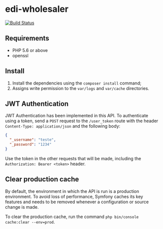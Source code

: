 edi-wholesaler
==============

[![Build Status](https://travis-ci.org/merorafael/edi-wholesaler.svg?branch=master)](https://travis-ci.org/merorafael/edi-wholesaler)

Requirements
------------

- PHP 5.6 or above
- openssl

Install
-------

1. Install the dependencies using the `composer install` command;
2. Assigns write permission to the `var/logs` and `var/cache` directories.

JWT Authentication
------------------

JWT Authentication has been implemented in this API. To authenticate using a token, send a `POST` request to the 
`/user_token` route with the header `Content-Type: application/json` and the following body:

```json
{
  "_username": "teste",
  "_password": "1234"
}
```

Use the token in the other requests that will be made, including the `Authorization: Bearer <token>` header.

Clear production cache
----------------------

By default, the environment in which the API is run is a production environment. To avoid loss of performance,
Symfony caches its key features and needs to be removed whenever a configuration or source change is made.

To clear the production cache, run the command `php bin/console cache:clear --env=prod`.
